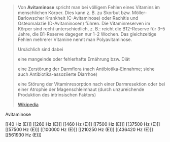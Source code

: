 > Von **Avitaminose** spricht man bei völligem Fehlen eines Vitamins im menschlichen Körper. Dies kann z. B. zu Skorbut bzw. Möller-Barlowscher Krankheit (C-Avitaminose) oder Rachitis und Osteomalazie (D-Avitaminosen) führen. Die Vitaminreserven im Körper sind recht unterschiedlich, z. B.: reicht die B12-Reserve für 3–5 Jahre, die B1-Reserve dagegen nur 1–2 Wochen. Das gleichzeitige Fehlen mehrerer Vitamine nennt man Polyavitaminose.
>
> Ursächlich sind dabei
>
> 
>
> eine mangelnde oder fehlerhafte Ernährung bzw. Diät
>
> eine Zerstörung der Darmflora (nach Antibiotika-Einnahme; siehe auch Antibiotika-assoziierte Diarrhoe)
>
> eine Störung der Vitaminresorption nach einer Darmresektion oder bei einer Atrophie der Magenschleimhaut (durch unzureichende Produktion des intrinsischen Faktors)
>
> [Wikipedia](https://de.wikipedia.org/wiki/Avitaminose)

Avitaminose

[[40 Hz (E)]]
[[260 Hz (E)]]
[[460 Hz (E)]]
[[7500 Hz (E)]]
[[37500 Hz (E)]]
[[57500 Hz (E)]]
[[100000 Hz (E)]]
[[210250 Hz (E)]]
[[436420 Hz (E)]]
[[561930 Hz (E)]]